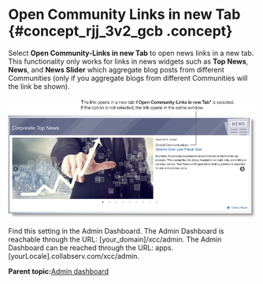 # Open Community Links in new Tab {#concept_rjj_3v2_gcb .concept}

Select **Open Community-Links in new Tab** to open news links in a new tab. This functionality only works for links in news widgets such as **Top News**, **News**, and **News Slider** which aggregate blog posts from different Communities \(only if you aggregate blogs from different Communities will the link be shown\).

![Link to news example](images/corp_news.png)

Find this setting in the Admin Dashboard. The Admin Dashboard is reachable through the URL: \[your\_domain\]/xcc/admin. The Admin Dashboard can be reached through the URL: apps.\[yourLocale\].collabserv.com/xcc/admin.

**Parent topic:**[Admin dashboard](../../connectors/icec/cec-admin_dashboard.md)

